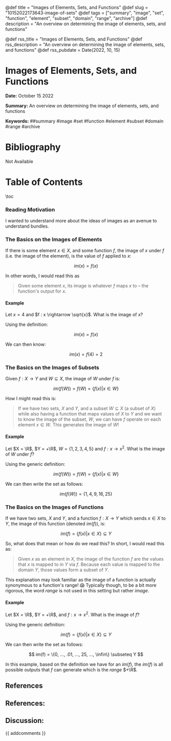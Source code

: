 @def title = "Images of Elements, Sets, and Functions"
@def slug = "10152022173643-image-of-sets"
@def tags = ["summary", "image", "set", "function", "element", "subset", "domain", "range", "archive"]
@def description = "An overview on determining the image of elements, sets, and functions"

@def rss_title = "Images of Elements, Sets, and Functions"
@def rss_description = "An overview on determining the image of elements, sets, and functions"
@def rss_pubdate = Date(2022, 10, 15)


Images of Elements, Sets, and Functions
=========

**Date:** October 15 2022

**Summary:** An overview on determining the image of elements, sets, and functions

**Keywords:** ##summary #image #set #function #element #subset #domain #range #archive

Bibliography
==========

Not Available

Table of Contents
=========

\toc

### Reading Motivation

I wanted to understand more about the ideas of images as an avenue to understand bundles.

### The Basics on the Images of Elements

If there is some element $x \in X$, and some function $f$, the image of $x$ under $f$ (i.e. the image of the element), is the value of $f$ applied to $x$: 

$$
im(x) = f(x)
$$

In other words, I would read this as

> Given some element $x$, its image is whatever $f$ maps $x$ to – the function's output for $x$.


#### Example

Let $x = 4$ and $f : x \rightarrow \sqrt{x}$. What is the image of $x$?

Using the definition:

$$
im(x) = f(x)
$$

We can then know: 

$$
im(x) = f(4) = 2
$$

### The Basics on the Images of Subsets

Given $f : X \rightarrow Y$ and $W \subseteq X$, the image of $W$ under $f$ is:

$$
im(f(W)) = f(W) = \{f(x) | x \in W \}
$$

How I might read this is:

> If we have two sets, $X$ and $Y$, and a subset $W \subseteq X$ (a subset of $X$) while also having a function that maps values of $X$ to $Y$ and we want to know the image of the subset, $W$, we can have $f$ operate on each element $x \in W$. This generates the image of $W$!


#### Example

Let $X = \R$, $Y = +\R$, $W = \{1, 2, 3, 4, 5\}$ and $f : x \rightarrow x^{2}$. What is the image of $W$ under $f$?

Using the generic definition:

$$
im(f(W)) = f(W) = \{f(x) | x \in W \}
$$

We can then write the set as follows:

$$
im(f(W)) = \{1, 4, 9, 16, 25\}
$$

### The Basics on the Images of Functions

If we have two sets, $X$ and $Y$, and a function $f : X \rightarrow Y$ which sends $x \in X$ to $Y$, the image of this function (denoted $im(f)$), is:

$$
im(f) = \{f(x) | x \in X\} \subseteq Y
$$

So, what does that mean or how do we read this? In short, I would read this as: 

> Given $x$ as an element in $X$, the image of the function $f$ are the values that $x$ is mapped to in $Y$ via $f$. Because each value is mapped to the domain $Y$, those values form a subset of $Y$.


This explanation may look familiar as the image of a function is actually synonymous to a function's range! :scream: Typically though, to be a bit more rigorous, the word *range* is not used in this setting but rather *image*.

#### Example

Let $X = \R$, $Y = +\R$, and $f : x \rightarrow x^{2}$. What is the image of $f$?

Using the generic definition:

$$
im(f) = \{f(x) | x \in X\} \subseteq Y
$$

We can then write the set as follows:

$$
im(f) = \{0, ..., .01, ..., 25, ..., \infin\} \subseteq Y
$$

In this example, based on the definition we have for an $im(f)$, the $im(f)$ is all possible outputs that $f$ can generate which is the *range* $+\R$.

## References

## References:
## Discussion: 

{{ addcomments }}
